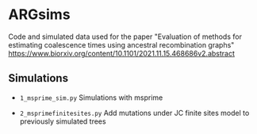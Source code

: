 # ARGsims

Code and simulated data used for the paper "Evaluation of methods for estimating coalescence times using ancestral recombination graphs"
https://www.biorxiv.org/content/10.1101/2021.11.15.468686v2.abstract

## Simulations

- `1_msprime_sim.py`
Simulations with msprime

- `2_msprimefinitesites.py`
Add mutations under JC finite sites model to previously simulated trees


